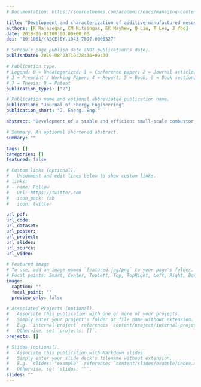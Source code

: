 ```yaml
---
# Documentation: https://sourcethemes.com/academic/docs/managing-content/

title: "Development and characterization of additive-manufactured mesoscale combustor array"
authors: [R Rajasegar, CM Mitsingas, EK Mayhew, Q Liu, T Lee, J Yoo]
date: 2018-06-01T00:00:00+00:00
doi: "10.1061/(ASCE)EY.1943-7897.0000527"

# Schedule page publish date (NOT publication's date).
publishDate: 2019-08-23T10:28:36+09:00

# Publication type.
# Legend: 0 = Uncategorized; 1 = Conference paper; 2 = Journal article;
# 3 = Preprint / Working Paper; 4 = Report; 5 = Book; 6 = Book section;
# 7 = Thesis; 8 = Patent
publication_types: ["2"]

# Publication name and optional abbreviated publication name.
publication: "Journal of Energy Engineering"
publication_short: "J. Energ. Eng."

abstract: "Development of a stable and efficient small-scale combustor architecture with comparable performance emission characteristics to large-scale burners is presented. Furthermore, the proposed architecture reduced susceptibility to extinction and maintained high combustion efficiency and low emission levels under ultralean operating conditions for a wide range of combustion power outputs. Prototype burner arrays were additively manufactured and demonstrated with methane/air flames. The burner sustained lean flames (ϕ= 0.65) independent of power output, indicating good scalability. High combustion efficiencies (98%) were estimated using gas chromatography-mass spectrometry analysis of the exhaust gas. Combined unburned hydrocarbon (UHC) and carbon monoxide (CO) emission measurements were well below 0.1% by mass. Near-adiabatic flame temperatures with minimal spatial variations across the burner were observed resulting from enhanced flame interaction and reduced heat loss. Overall, this study successfully demonstrates the potential for a novel combustor architecture that can be scaled across a wide range of power outputs with minimal performance degradation."

# Summary. An optional shortened abstract.
summary: ""

tags: []
categories: []
featured: false

# Custom links (optional).
#   Uncomment and edit lines below to show custom links.
# links:
# - name: Follow
#   url: https://twitter.com
#   icon_pack: fab
#   icon: twitter

url_pdf:
url_code:
url_dataset:
url_poster:
url_project:
url_slides:
url_source:
url_video:

# Featured image
# To use, add an image named `featured.jpg/png` to your page's folder. 
# Focal points: Smart, Center, TopLeft, Top, TopRight, Left, Right, BottomLeft, Bottom, BottomRight.
image:
  caption: ""
  focal_point: ""
  preview_only: false

# Associated Projects (optional).
#   Associate this publication with one or more of your projects.
#   Simply enter your project's folder or file name without extension.
#   E.g. `internal-project` references `content/project/internal-project/index.md`.
#   Otherwise, set `projects: []`.
projects: []

# Slides (optional).
#   Associate this publication with Markdown slides.
#   Simply enter your slide deck's filename without extension.
#   E.g. `slides: "example"` references `content/slides/example/index.md`.
#   Otherwise, set `slides: ""`.
slides: ""
---
```

